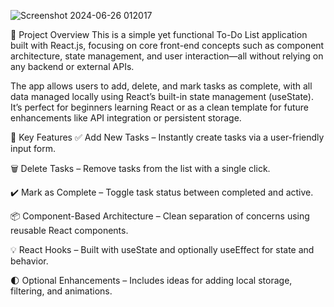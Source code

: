 ![Screenshot 2024-06-26 012017](https://github.com/Farzadsarfaraz/My___First_____React_____Project/assets/129787719/0e83342f-8d2d-45d9-8047-82c83400cb77)

📘 Project Overview
This is a simple yet functional To-Do List application built with React.js, focusing on core front-end concepts such as component architecture, state management, and user interaction—all without relying on any backend or external APIs.

The app allows users to add, delete, and mark tasks as complete, with all data managed locally using React’s built-in state management (useState). It’s perfect for beginners learning React or as a clean template for future enhancements like API integration or persistent storage.

🔧 Key Features
✅ Add New Tasks – Instantly create tasks via a user-friendly input form.

🗑️ Delete Tasks – Remove tasks from the list with a single click.

✔️ Mark as Complete – Toggle task status between completed and active.

📦 Component-Based Architecture – Clean separation of concerns using reusable React components.

💡 React Hooks – Built with useState and optionally useEffect for state and behavior.

🌓 Optional Enhancements – Includes ideas for adding local storage, filtering, and animations.
